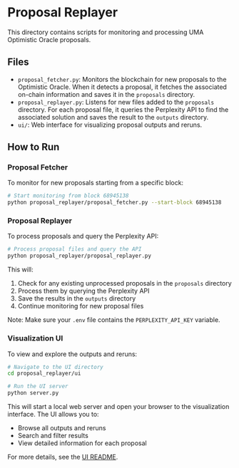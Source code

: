 # Proposal Replayer

This directory contains scripts for monitoring and processing UMA Optimistic Oracle proposals.

## Files

- `proposal_fetcher.py`: Monitors the blockchain for new proposals to the Optimistic Oracle. When it detects a proposal, it fetches the associated on-chain information and saves it in the `proposals` directory.
- `proposal_replayer.py`: Listens for new files added to the `proposals` directory. For each proposal file, it queries the Perplexity API to find the associated solution and saves the result to the `outputs` directory.
- `ui/`: Web interface for visualizing proposal outputs and reruns.

## How to Run

### Proposal Fetcher

To monitor for new proposals starting from a specific block:

```bash
# Start monitoring from block 68945138
python proposal_replayer/proposal_fetcher.py --start-block 68945138
```

### Proposal Replayer

To process proposals and query the Perplexity API:

```bash
# Process proposal files and query the API
python proposal_replayer/proposal_replayer.py
```

This will:
1. Check for any existing unprocessed proposals in the `proposals` directory
2. Process them by querying the Perplexity API
3. Save the results in the `outputs` directory
4. Continue monitoring for new proposal files

Note: Make sure your `.env` file contains the `PERPLEXITY_API_KEY` variable.

### Visualization UI

To view and explore the outputs and reruns:

```bash
# Navigate to the UI directory
cd proposal_replayer/ui

# Run the UI server
python server.py
```

This will start a local web server and open your browser to the visualization interface. The UI allows you to:

- Browse all outputs and reruns
- Search and filter results
- View detailed information for each proposal

For more details, see the [UI README](ui/README.md). 